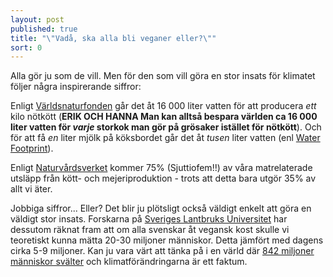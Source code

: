 ```yaml
---
layout: post
published: true
title: "\"Vadå, ska alla bli veganer eller?\""
sort: 0
---
```





Alla gör ju som de vill. Men för den som vill göra en stor insats för klimatet följer några inspirerande siffror: 

Enligt [Världsnaturfonden](http://www.wwf.se/vrt-arbete/klimat/min-vardag/artikelarkiv/1517751-min-vardag-glm-snabba-duschar-spara-vatten-p-riktigt) går det åt 16 000 liter vatten för att producera _ett_ kilo nötkött (**ERIK OCH HANNA Man kan alltså bespara världen ca 16 000 liter vatten för _varje_ storkok man gör på grösaker istället för nötkött**). Och för att få _en_ liter mjölk på köksbordet går det åt _tusen_ liter vatten (enl [Water Footprint](http://waterfootprint.org/media/downloads/Hoekstra-2008-WaterfootprintFood.pdf)).

Enligt [Naturvårdsverket](http://www.naturvardsverket.se/Documents/publikationer6400/978-91-620-6456-3.pdf "Hållbara konsumtionsmönster") kommer 75% (Sjuttiofem!!) av våra matrelaterade utsläpp från kött- och mejeriproduktion - trots att detta bara utgör 35% av allt vi äter.

Jobbiga siffror... Eller? Det blir ju plötsligt också väldigt enkelt att göra en väldigt stor insats. Forskarna på [Sveriges Lantbruks Universitet](http://www.slu.se/Global/externwebben/nl-fak/vaxtproduktionsekologi/Ekhaga%20Dok/Poster_5_Din_matyta.pdf) har dessutom räknat fram att om alla svenskar åt vegansk kost skulle vi teoretiskt kunna mätta 20-30 miljoner människor. Detta jämfört med dagens cirka 5-9 miljoner. Kan ju vara värt att tänka på i en värld där [842 miljoner människor svälter](http://sv.wfp.org/hunger/frågor-om-hunger) och klimatförändringarna är ett faktum.
